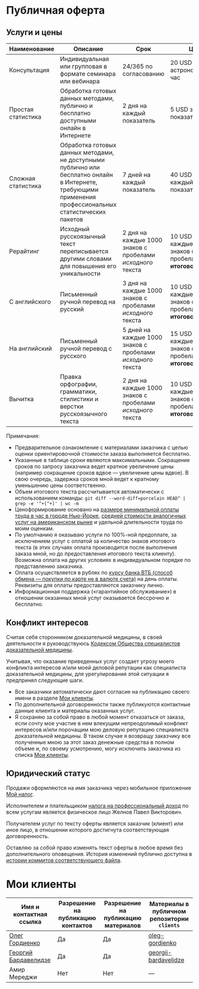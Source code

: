 # Публичная оферта

## Услуги и цены

| Наименование | Описание | Срок | Цена |
|--------------------|-----------------------------------------------------------------------------------------------------------------------------------------------------------|---------------------------------------------------------------|---------------------------------------------------------------|
| Консультация | Индивидуальная или групповая в формате семинара или вебинара | 24/365 по согласованию | 20 USD за астрономический час |
| Простая статистика | Обработка готовых данных методами, публично и бесплатно доступными онлайн в Интернете | 2 дня на каждый показатель | 5 USD за каждый показатель |
| Сложная статистика | Обработка готовых данных методами, не доступными публично или бесплатно онлайн в Интернете, требующими применения профессиональных статистических пакетов | 7 дней на каждый показатель | 40 USD за каждый показатель |
| Рерайтинг | Исходный русскоязычный текст переписывается другими словами для повышения его уникальности | 2 дня на каждые 1000 знаков с пробелами _исходного_ текста | 10 USD за каждые 1000 знаков с пробелами **итогового** текста |
| С английского | Письменный ручной перевод на русский | 3 дня на каждые 1000 знаков с пробелами _исходного_ текста | 10 USD за каждые 1000 знаков с пробелами **итогового** текста |
| На английский | Письменный ручной перевод с русского | 5 дней на каждые 1000 знаков с пробелами _исходного_ текста | 15 USD за каждые 1000 знаков с пробелами **итогового** текста |
| Вычитка | Правка орфографии, грамматики, стилистики и верстки русскоязычного текста | 2 дня на каждые 1000 знаков с пробелами _исходного_ текста | 10 USD за каждые 1000 знаков с пробелами **итогового** текста |

Примечания:

* Предварительное ознакомление с материалами заказчика с целью оценки ориентировочной стоимости заказа выполняется бесплатно.
* Указанные в таблице сроки являются максимальными. Сокращение сроков по запросу заказчика ведет кратное увеличение цены (например сокращение сроков вдвое — увеличение цены вдвое). В свою очередь, задержка сроков мной ведет к кратному уменьшению цены соответственно.
* Объем итогового текста рассчитывается автоматически с использованием команды: `git diff --word-diff=porcelain HEAD^ | grep -e '^+[^+]' | wc -m`
* Ценоформирование основано на [размере минимальной оплаты труда в час в городе Нью-Йорке](https://labor.ny.gov/workerprotection/laborstandards/workprot/minwage.shtm), [средней стоимости аналогичных услуг на американском рынке](https://www.salary.com) и удельной длительности труда по моим оценкам.
* По умолчанию я оказываю услуги по 100%-ной предоплате, за исключением услуг с оплатой за количество знаков итогового текста (в этих случаях оплата производится после выполнения заказа мной, но до предоставления итогового текста клиенту). Возможна оплата на других условиях в индивидуальном порядке по представлению заказчика.
* Оплата осуществляется в рублях по [курсу банка ВТБ (способ обмена — покупки по карте не в валюте счета)](https://www.vtb.ru/personal/platezhi-i-perevody/obmen-valjuty/) на день оплаты. Реквизиты для оплаты предоставляются заказчику лично.
* Информационная поддержка («гарантийное обслуживание») в отношении оказанных мной услуг оказывается бессрочно и бесплатно.

## Конфликт интересов

Считая себя сторонником доказательной медицины, в своей деятельности я руководствуюсь [Кодексом Общества специалистов доказательной медицины](http://osdm.org/about/).

Учитывая, что оказание приведенных услуг создает угрозу моего конфликта интересов и/или моей деловой репутации как специалиста доказательной медицины, для урегулирования этой ситуации я предпринял следующие шаги.

* Все заказчики автоматически дают согласие на публикацию своего имени в разделе [Мои клиенты](#мои-клиенты).
* По дополнительной договоренности также публикуются контактные данные клиента и материалы оказанных услуг.
* Я сохраняю за собой право в любой момент отказаться от заказа, если сочту мое участие в нем влекущим непреодолимый конфликт интересов и/или порочащим мою деловую репутацию специалиста доказательной медицины. В таком случае я возвращу заказчику все полученные мною за этот заказ денежные средства в полном объеме и, по своему усмотрению, могу исключить заказчика из списка [Мои клиенты](#мои-клиенты).

## Юридический статус

Продажи оформляются на имя заказчика через мобильное приложение [Мой налог](https://npd.nalog.ru/app/).

Исполнителем и плательщиком [налога на профессиональный доход](https://npd.nalog.ru) по всем услугам является физическое лицо Желнов Павел Викторович.

Получателем услуг по тексту оферты является заказчик (клиент) или иное лицо, в отношении которого достигнута соответствующая договоренность.

Оставляю за собой право изменять текст оферты в любое время без дополнительного оповещения. История изменений публично доступна в [истории коммитов соответствующего файла](https://github.com/drzhelnov/drzhelnov.github.io/commits/master/README.md).

# Мои клиенты

| Имя и контактная ссылка | Разрешение на публикацию контактов | Разрешение на публикацию материалов | Материалы в публичном репозитории `clients` |
|-------------------------|------------------------------------|-------------------------------------|---------------------------------------------|
| [Олег Гордиенко](mailto:angleter812@gmail.com) | Да | Да | [oleg-gordienko](https://github.com/drzhelnov/clients/tree/oleg-gordienko) |
| [Георгий Бардавелидзе](https://instagr.am/goshabar) | Да | Да | [georgii-bardavelidze](https://github.com/drzhelnov/clients/tree/georgii-bardavelidze) |
| Амир Мереджи | Нет | Нет | — |
